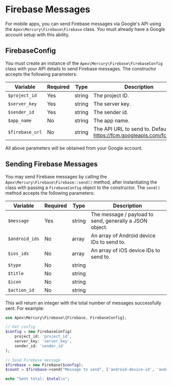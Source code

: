 
# Firebase Messages

For mobile apps, you can send Firebase messages via Google's API using the `Apex\Mercury\Firebase\Firebase` class.  You must already have a Google account setup with this ability.


## FirebaseConfig

You must create an instance of the `Apex\Mercury\Firebase\FirebaseConfig` class with your API details to send Firebase messages.  The constructor accepts the following parameters:

Variable | Required | Type | Description
------------- |------------- |------------- |------------- 
`$project_id` | Yes | string | The project ID.
`$server_key` | Yes | string | The server key.
`$sender_id` | Yes | string | The sender id.
`$app_name` | No | string | The app name.
`$firebase_url` | No | string | The API URL to send to.  Defaults to https://fcm.googleapis.com/fcm/send

All above parameters will be obtained from your Google account.


## Sending Firebase Messages

You may send Firebase messages by calling the `Apex\Mercury\Firebase\Firebase::send()` method, after instantiating the class with passing a `FirebaseConfig` object to the constructor.  The `send()` method accepts the following parameters:

Variable | Required | Type | Description
------------- |------------- |------------- |------------- 
`$message` | Yes | string | The message / payload to send, generally a JSON object.
`$android_ids` | No | array | An array of Android device IDs to send to.
`$ios_ids` | No | array | An array of iOS device IDs to send to.
`$type` | No | string | 
`$title` | No | string | 
`$icon` | No | string | 
`$action_id` | No | string | 

This will return an integer with the total number of messages successfully sent.  For example:


~~~php
use Apex\Mercury\Firebase\{Firebase, FirebaseConfig};

// Get config
$config = new FirebaseConfig(
    project_id: 'project_id', 
    server_key: 'server_key', 
    sender_id: 'sender_id'
);

// Send Firebase message
$firebase = new Firebase($config);
$count = $firebase->send("Message to send", ['android-device-id', 'android2']);

echo "Sent total: $total\n";
~~~





